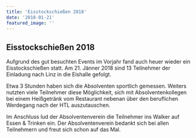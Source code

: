 ```yaml
---
title: 'Eisstockschießen 2018'
date: '2018-01-21'
featured_image: ''
---
```


## Eisstockschießen 2018

Aufgrund des gut besuchten Events im Vorjahr fand auch heuer wieder ein Eisstockschießen statt. Am 21. Jänner 2018 sind 13 Teilnehmer der Einladung nach Linz in die Eishalle gefolgt.

Etwa 3 Stunden haben sich die Absolventen sportlich gemessen. Weiters nutzten viele Teilnehmer diese Möglichkeit, sich mit Absolventenkollegen bei einem Heißgetränk vom Restaurant nebenan über den beruflichen Werdegang nach der HTL auszutauschen.

Im Anschluss lud der Absolventenverein die Teilnehmer ins Walker auf Essen & Trinken ein. Der Absolventenverein bedankt sich bei allen Teilnehmern und freut sich schon auf das Mal.

